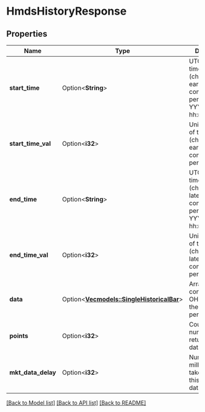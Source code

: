# HmdsHistoryResponse

## Properties

Name | Type | Description | Notes
------------ | ------------- | ------------- | -------------
**start_time** | Option<**String**> | UTC date and time of the start (chronologically earlier) of the complete period in format YYYYMMDD-hh:mm:ss. | [optional]
**start_time_val** | Option<**i32**> | Unix timestamp of the start (chronologically earlier) of the complete period. | [optional]
**end_time** | Option<**String**> | UTC date and time of the end (chronologically later) of the complete period in format YYYYMMDD-hh:mm:ss. | [optional]
**end_time_val** | Option<**i32**> | Unix timestamp of the end (chronologically later) of the complete period. | [optional]
**data** | Option<[**Vec<models::SingleHistoricalBar>**](singleHistoricalBar.md)> | Array containing OHLC bars for the requested period. | [optional]
**points** | Option<**i32**> | Count of the number of bars returned in the data array. | [optional]
**mkt_data_delay** | Option<**i32**> | Number of milliseconds taken to satisfy this historical data request. | [optional]

[[Back to Model list]](../README.md#documentation-for-models) [[Back to API list]](../README.md#documentation-for-api-endpoints) [[Back to README]](../README.md)


